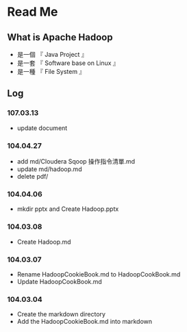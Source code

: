 # Read Me


## What is Apache Hadoop

* 是一個 『 Java Project 』
* 是一套 『 Software base on Linux 』
* 是一種 『 File System 』

## Log

### 107.03.13

* update document

### 104.04.27

* add md/Cloudera Sqoop 操作指令清單.md
* update md/hadoop.md
* delete pdf/

### 104.04.06

* mkdir pptx and Create Hadoop.pptx

###  104.03.08

* Create Hadoop.md	

###  104.03.07 

* Rename HadoopCookieBook.md to HadoopCookBook.md
* Update HadoopCookBook.md

###  104.03.04
 
* Create the markdown directory
* Add the HadoopCookieBook.md into markdown
